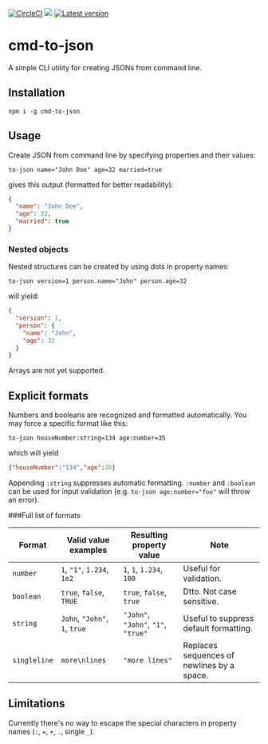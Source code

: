 [![CircleCI](https://img.shields.io/circleci/build/github/vkolencik/cmd-to-json?label=CircleCI%20build)](https://circleci.com/gh/vkolencik/cmd-to-json)
![](https://img.shields.io/bundlephobia/min/cmd-to-json/latest)
[![Latest version](https://img.shields.io/npm/v/cmd-to-json)](https://www.npmjs.com/package/cmd-to-json)

# cmd-to-json

A simple CLI utility for creating JSONs from command line.

## Installation 
```
npm i -g cmd-to-json
```

## Usage
Create JSON from command line by specifying properties and their values:
```
to-json name="John Doe" age=32 married=true
```
gives this output (formatted for better readability):
```json
{
  "name": "John Doe",
  "age": 32,
  "married": true
}
```

### Nested objects
Nested structures can be created by using dots in property names:
```
to-json version=1 person.name="John" person.age=32
```
will yield:
```json
{
  "version": 1,
  "person": {
    "name": "John",
    "age": 32
  }
}
```

Arrays are not yet supported.

## Explicit formats

Numbers and booleans are recognized and formatted automatically. You may force a specific format like this:
```
to-json houseNumber:string=134 age:number=35
```
which will yield
```json
{"houseNumber":"134","age":35}
```

Appending `:string` suppresses automatic formatting. `:number` and `:boolean` can be used
for input validation (e.g. `to-json age:number="foo"` will throw an error).

###Full list of formats

| Format       | Valid value examples          | Resulting property value            | Note
|--------------|-------------------------------|-------------------------------------|---
| `number`     | `1`, `"1"`, `1.234`, `1e2`    | `1`, `1`, `1.234`, `100`            | Useful for validation.
| `boolean`    | `true`, `false`, `TRUE`       | `true`, `false`, `true`             | Dtto. Not case sensitive.
| `string`     | `John`, `"John"`, `1`, `true` | `"John"`, `"John"`, `"1"`, `"true"` | Useful to suppress default formatting. 
| `singleline` | `more\nlines`                 | `"more lines"`                      | Replaces sequences of newlines by a space.

## Limitations
Currently there's no way to escape the special characters in property names
(`:`, `=`, `+`, `.`, single `_`). 
